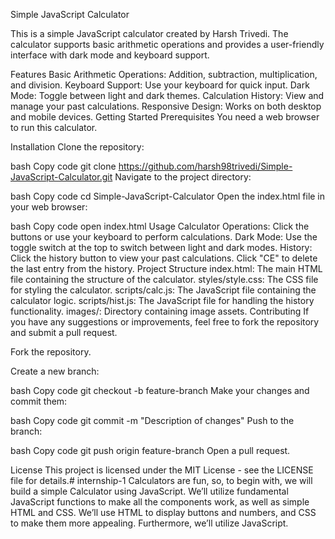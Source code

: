 Simple JavaScript Calculator


This is a simple JavaScript calculator created by Harsh Trivedi. The calculator supports basic arithmetic operations and provides a user-friendly interface with dark mode and keyboard support.

Features
Basic Arithmetic Operations: Addition, subtraction, multiplication, and division.
Keyboard Support: Use your keyboard for quick input.
Dark Mode: Toggle between light and dark themes.
Calculation History: View and manage your past calculations.
Responsive Design: Works on both desktop and mobile devices.
Getting Started
Prerequisites
You need a web browser to run this calculator.

Installation
Clone the repository:

bash
Copy code
git clone https://github.com/harsh98trivedi/Simple-JavaScript-Calculator.git
Navigate to the project directory:

bash
Copy code
cd Simple-JavaScript-Calculator
Open the index.html file in your web browser:

bash
Copy code
open index.html
Usage
Calculator Operations: Click the buttons or use your keyboard to perform calculations.
Dark Mode: Use the toggle switch at the top to switch between light and dark modes.
History: Click the history button to view your past calculations. Click "CE" to delete the last entry from the history.
Project Structure
index.html: The main HTML file containing the structure of the calculator.
styles/style.css: The CSS file for styling the calculator.
scripts/calc.js: The JavaScript file containing the calculator logic.
scripts/hist.js: The JavaScript file for handling the history functionality.
images/: Directory containing image assets.
Contributing
If you have any suggestions or improvements, feel free to fork the repository and submit a pull request.

Fork the repository.

Create a new branch:

bash
Copy code
git checkout -b feature-branch
Make your changes and commit them:

bash
Copy code
git commit -m "Description of changes"
Push to the branch:

bash
Copy code
git push origin feature-branch
Open a pull request.

License
This project is licensed under the MIT License - see the LICENSE file for details.# internship-1
 Calculators are fun, so, to begin with, we will build a simple Calculator using JavaScript. We’ll utilize fundamental JavaScript functions to make all the components work, as well as simple HTML and CSS. We’ll use HTML to display buttons and numbers, and CSS to make them more appealing. Furthermore, we’ll utilize JavaScript.
